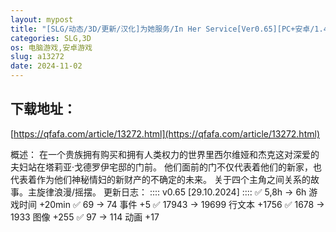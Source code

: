 ```yaml
---
layout: mypost
title: "[SLG/动态/3D/更新/汉化]为她服务/In Her Service[Ver0.65][PC+安卓/1.40G]"
categories: SLG,3D
os: 电脑游戏,安卓游戏
slug: a13272
date: 2024-11-02
---
```


## 下载地址：

[https://qfafa.com/article/13272.html](https://qfafa.com/article/13272.html)

概述：
在一个贵族拥有购买和拥有人类权力的世界里西尔维娅和杰克这对深爱的夫妇站在塔莉亚·戈德罗伊宅邸的门前。
他们面前的门不仅代表着他们的新家，也代表着作为他们神秘情妇的新财产的不确定的未来。
关于四个主角之间关系的故事。主旋律浪漫/摇摆。
更新日志：
:::: v0.65 \[29.10.2024\] ::::
✅ 5,8h -&gt; 6h 游戏时间 +20min
✅ 69 -&gt; 74 事件 +5
✅ 17943 -&gt; 19699 行文本 +1756
✅ 1678 -&gt; 1933 图像 +255
✅ 97 -&gt; 114 动画 +17